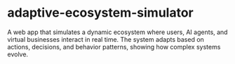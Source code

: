 # adaptive-ecosystem-simulator
A web app that simulates a dynamic ecosystem where users, AI agents, and virtual businesses interact in real time. The system adapts based on actions, decisions, and behavior patterns, showing how complex systems evolve.
